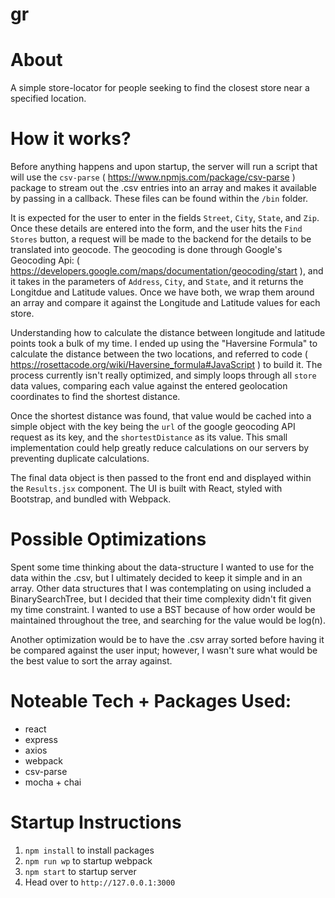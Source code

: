 # gr

# About
A simple store-locator for people seeking to find the closest store near a specified location.

# How it works?
Before anything happens and upon startup, the server will run a script that will use the `csv-parse` ( https://www.npmjs.com/package/csv-parse ) package to stream out the .csv entries into an array and makes it available by passing in a callback. These files can be found within the `/bin` folder. 

It is expected for the user to enter in the fields `Street`, `City`, `State`, and `Zip`. Once these details are entered into the form, and the user hits the `Find Stores` button, a request will be made to the backend for the details to be translated into geocode. The geocoding is done through Google's Geocoding Api: ( https://developers.google.com/maps/documentation/geocoding/start ), and it takes in the parameters of `Address`, `City`, and `State`, and it returns the Longitdue and Latitude values. Once we have both, we wrap them around an array and compare it against the Longitude and Latitude values for each store. 

Understanding how to calculate the distance between longitude and latitude points took a bulk of my time. I ended up using the "Haversine Formula" to calculate the distance between the two locations, and referred to code ( https://rosettacode.org/wiki/Haversine_formula#JavaScript ) to build it. The process currently isn't really optimized, and simply loops through all `store` data values, comparing each value against the entered geolocation coordinates to find the shortest distance.

Once the shortest distance was found, that value would be cached into a simple object with the key being the `url` of the google geocoding API request as its key, and the `shortestDistance` as its value. This small implementation could help greatly reduce calculations on our servers by preventing duplicate calculations. 

The final data object is then passed to the front end and displayed within the `Results.jsx` component. The UI is built with React, styled with Bootstrap, and bundled with Webpack.

# Possible Optimizations

Spent some time thinking about the data-structure I wanted to use for the data within the .csv, but I ultimately decided to keep it simple and in an array. Other data structures that I was contemplating on using included a BinarySearchTree, but I decided that their time complexity didn't fit given my time constraint. I wanted to use a BST because of how order would be maintained throughout the tree, and searching for the value would be log(n). 

Another optimization would be to have the .csv array sorted before having it be compared against the user input; however, I wasn't sure what would be the best value to sort the array against.


# Noteable Tech + Packages Used:

* react
* express
* axios
* webpack
* csv-parse
* mocha + chai

# Startup Instructions

1. `npm install` to install packages
2. `npm run wp`  to startup webpack
3. `npm start`   to startup server
4. Head over to `http://127.0.0.1:3000`


